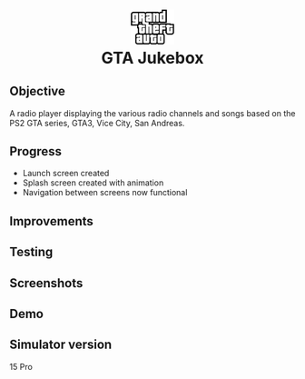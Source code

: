 <h1 align="center">
<img src="Documentation/GTA.png" width="15%" height="15%">
  <br>
GTA Jukebox

</h1>

## Objective
A radio player displaying the various radio channels and songs based on the PS2 GTA series, GTA3, Vice City, San Andreas.

## Progress
- Launch screen created 
- Splash screen created with animation
- Navigation between screens now functional

## Improvements

## Testing

## Screenshots

## Demo

## Simulator version
15 Pro

